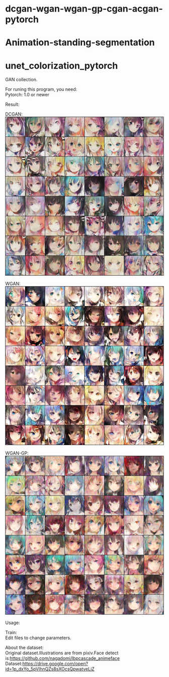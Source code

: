 # dcgan-wgan-wgan-gp-cgan-acgan-pytorch

# Animation-standing-segmentation

# unet_colorization_pytorch

GAN collection.

For runing this program, you need:  
Pytorch: 1.0 or newer  

Result:

DCGAN:
![image](https://github.com/zampie/dcgan-wgan-wgan-gp-cgan-acgan-pytorch/blob/master/examples/dcgan_20400.jpg) 

WGAN:
![image](https://github.com/zampie/dcgan-wgan-wgan-gp-cgan-acgan-pytorch/blob/master/examples/wgan_74999.jpg) 

WGAN-GP:
![image](https://github.com/zampie/dcgan-wgan-wgan-gp-cgan-acgan-pytorch/blob/master/examples/wgan-gp_74999.jpg) 


Usage:

Train:  
Edit files to change parameters.


About the dataset:  
Original dataset.Illustrations are from pixiv.Face detect is:https://github.com/nagadomi/lbpcascade_animeface
Dataset:https://drive.google.com/open?id=1p_dxYo_5pVlhnQZs8sXOcsQpwatveLiZ
